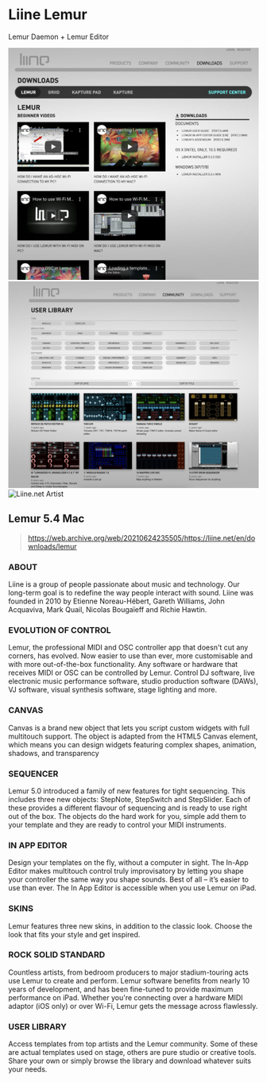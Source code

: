 # Liine Lemur

Lemur Daemon + Lemur Editor


![Liine.net](https://github.com/gildardoperez/liine-lemur/blob/main/liine-1.png)
![Liine.net](https://github.com/gildardoperez/liine-lemur/blob/main/liine-2.png)
![Liine.net Artist](https://github.com/gildardoperez/liine-lemur/blob/main/liine-3.png)

## Lemur 5.4 Mac

> https://web.archive.org/web/20210624235505/https://liine.net/en/downloads/lemur

### ABOUT
Liine is a group of people passionate about music and technology. Our long-term goal is to redefine the way people interact with sound. Liine was founded in 2010 by Etienne Noreau-Hébert, Gareth Williams, John Acquaviva, Mark Quail, Nicolas Bougaïeff and Richie Hawtin.

### EVOLUTION OF CONTROL
Lemur, the professional MIDI and OSC controller app that doesn't cut any corners, has evolved. Now easier to use than ever, more customisable and with more out-of-the-box functionality. Any software or hardware that receives MIDI or OSC can be controlled by Lemur. Control DJ software, live electronic music performance software, studio production software (DAWs), VJ software, visual synthesis software, stage lighting and more.

### CANVAS
Canvas is a brand new object that lets you script custom widgets with full multitouch support. The object is adapted from the HTML5 Canvas element, which means you can design widgets featuring complex shapes, animation, shadows, and transparency

### SEQUENCER
Lemur 5.0 introduced a family of new features for tight sequencing. This includes three new objects: StepNote, StepSwitch and StepSlider. Each of these provides a different flavour of sequencing and is ready to use right out of the box. The objects do the hard work for you, simple add them to your template and they are ready to control your MIDI instruments.

### IN APP EDITOR
Design your templates on the fly, without a computer in sight. The In-App Editor makes multitouch control truly improvisatory by letting you shape your controller the same way you shape sounds. Best of all – it’s easier to use than ever. The In App Editor is accessible when you use Lemur on iPad.

### SKINS
Lemur features three new skins, in addition to the classic look. Choose the look that fits your style and get inspired.

### ROCK SOLID STANDARD
Countless artists, from bedroom producers to major stadium-touring acts use Lemur to create and perform. Lemur software benefits from nearly 10 years of development, and has been fine-tuned to provide maximum performance on iPad. Whether you're connecting over a hardware MIDI adaptor (iOS only) or over Wi-Fi, Lemur gets the message across flawlessly.

### USER LIBRARY
Access templates from top artists and the Lemur community. Some of these are actual templates used on stage, others are pure studio or creative tools. Share your own or simply browse the library and download whatever suits your needs.
